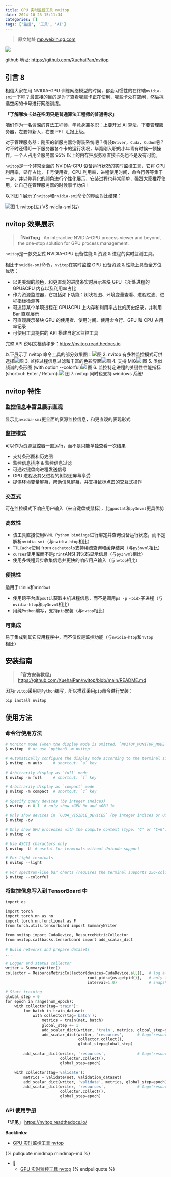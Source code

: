 ```yaml
---
title: GPU 实时监控工具 nvitop
date: 2024-10-23 15:11:34
categories: []
tags: ['监控', '工具', 'AI']
---
```


> 原文地址 [mp.weixin.qq.com](https://mp.weixin.qq.com/s/SlOJZmF08v3-6o6rXWIHaQ)

![](https://mmbiz.qpic.cn/mmbiz_png/oAH7GxxkX4qI7iaeTpaq6GnL2eXOic81xfPEyzGhqefZpbicPgUfn8vgDbXhqBYqQaB9ylK0KZ7uCnpnkz1HtgxMA/640?wx_fmt=png)

github 地址: https://github.com/XuehaiPan/nvitop
  
  
## 引言 8

相信大家在用 NVIDIA-GPU 训练网络模型的时候，都会习惯性的在终端`nvidia-smi`一下吧？最直接的目的是为了查看哪些卡正在使用，哪些卡处在空闲，然后挑选空闲的卡号进行网络训练。

**「了解哪块卡处在空闲只是普通算法工程师的普通需求」**

咱们作为一名资深的算法工程师，毕竟身兼多职：上要开发 AI 算法，下要管理服务器，左要带新人，右要 PPT 汇报上级。

对于管理服务器：刚买的新服务器你得装系统吧？得装`Driver`，`Cuda`，`Cudnn`吧？时不时还得盯一下服务器各个卡的运行状况，毕竟刚入职的小年青有时候一顿操作，一个人占用全服务器 95% 以上的内存把服务器直接卡死也不是没有可能。

`nvitop`是一个非常全面的 NVIDIA-GPU 设备运行状况的实时监控工具，它将 GPU 利用率，显存占比，卡号使用者，CPU 利用率，进程使用时间，命令行等等集于一身，并以差异化的颜色进行个性化展示，安装过程也非常简单，强烈大家推荐使用，让自己在管理服务器的时候事半功倍！

以下图 1 展示了`nvitop`和`nvidia-smi`命令的界面对比结果：

![](https://mmbiz.qpic.cn/mmbiz_png/oAH7GxxkX4oiapfe7dgr7JRYVRCvR3JKFf4jX1JDbK3BYK9oJicn2jRTKYtZTjjnegFxfcQWMfILx5rB7W6gYicJQ/640?wx_fmt=png)图 1. nvitop(左) VS nvidia-smi(右)
  
  
## nvitop 效果展示

> **「NviTop」** An interactive NVIDIA-GPU process viewer and beyond, the one-stop solution for GPU process management.

`nvitop`是一款交互式 NVIDIA-GPU 设备性能 & 资源 & 进程的实时监测工具。

相比于`nvidia-smi`命令，`nvitop`在实时监控 GPU 设备资源 & 性能上具备全方位优势：

*   以更美观的颜色，和更直观的进度条实时展示某块 GPU 卡所处进程的 GPU&CPU 内存以及利用率占比    
*   作为资源监控器，它包括如下功能：树状视图、环境变量查看、进程过滤、进程指标检测等    
*   可追踪某个单项进程在 GPU&CPU 上内存和利用率占比的历史纪录，并利用 Bar 直观展示    
*   可直观展示某块 GPU 的使用者、使用时间、使用命令行、GPU 和 CPU 占用率记录    
*   可使用工具提供的 API 搭建自定义监控工具    

完整 API 说明文档请移步：https://nvitop.readthedocs.io

以下展示了 nvitop 命令工具的部分效果图：![](https://mmbiz.qpic.cn/mmbiz_png/oAH7GxxkX4oiapfe7dgr7JRYVRCvR3JKFdP5kBEJGIyxTbRGCiaNLpft6tQW4efOFxbEicgNeXbkQ5szypAGfibd2A/640?wx_fmt=png)图 2. nvitop 有多种监控模式可供选择![](https://mmbiz.qpic.cn/mmbiz_png/oAH7GxxkX4oiapfe7dgr7JRYVRCvR3JKFY6Z9XDFkzpDLP8jW53EtJbMxiaiaNV4fn1EkozeibmeSb6w28JpUgibF8g/640?wx_fmt=png)图 3. 监控过程信息过滤和丰富的色彩界面![](https://mmbiz.qpic.cn/mmbiz_png/oAH7GxxkX4oiapfe7dgr7JRYVRCvR3JKFkibtApLHIcO4rUUeMS4H6n6Kp1nKTbPMuoSUEr4zwKIGCl3xq7vfiboQ/640?wx_fmt=png)图 4. 支持 MIG![](https://mmbiz.qpic.cn/mmbiz_png/oAH7GxxkX4oiapfe7dgr7JRYVRCvR3JKFJj8YajmmpFLib9dNqVSAsrYY58DgBOFZQlUQtry4jluKnI85LQEQuaw/640?wx_fmt=png) 图 5. 类似频谱的条形图 (with option --colorful)![](https://mmbiz.qpic.cn/mmbiz_png/oAH7GxxkX4oiapfe7dgr7JRYVRCvR3JKFJeIR6QNVqrMWmnsjElsXyKAgBSKPoicXkVEExeovz8TOU65TXNHdqLQ/640?wx_fmt=png) 图 6. 监控特定进程的关键性性能指标 (shortcut: Enter / Return).![](https://mmbiz.qpic.cn/mmbiz_png/oAH7GxxkX4oiapfe7dgr7JRYVRCvR3JKFE0z7fOPibGibZ3HTFNtiaayicwZOl1kzFpBBNvcVfv2nwGlJjL3FpCejRg/640?wx_fmt=png) 图 7. nvitop 同时也支持 windows 系统!
  
  
## nvitop 特性

  
  
### 监控信息丰富且展示直观

显示比`nvidia-smi`更全面的资源监控信息，和更直观的表现形式
  
  
### 监控模式

可以作为资源监控器一直运行，而不是只能单独查看一次结果

*   支持条形图和历史图    
*   监控信息排序 & 监控信息过滤    
*   可通过键盘向进程发送信号    
*   GPU 进程及其父进程的树视图屏幕享受    
*   提供环境变量屏幕，帮助信息屏幕，并支持鼠标点击的交互式操作    
  
  
### 交互式

可在监控模式下响应用户输入（来自键盘或鼠标），比`gpustat`和`py3nvml`更具优势
  
  
### 高效性

*   该工具直接使用`NVML Python bindings`进行绑定并查询设备运行状态，而不是解析`nvidia-smi`（与`nvidia-htop`相比）    
*   `TTLCache`使用 from `cachetools`支持稀疏查询和缓存结果（与`py3nvml`相比）    
*   `curses`使用库而不是`print`ANSI 转义码显示信息（与`py3nvml`相比）    
*   使用多线程异步收集信息并更快的响应用户输入（与`nvtop`相比）    
  
  
### 便携性

适用于`Linux`和`Windows`

*   使用跨平台库`psutil`获取主机进程信息，而不是调用`ps -p <pid>`子进程（与`nvidia-htop`和`py3nvml`相比）    
*   用纯`Python`编写，支持`pip`安装（与`nvtop`相比）    
  
  
### 可集成

易于集成到其它应用程序中，而不仅仅是监控功能（与`nvidia-htop`和`nvtop`相比）
  
  
## 安装指南

> **「官方安装教程」** https://github.com/XuehaiPan/nvitop/blob/main/README.md

因为`nvitop`采用纯`Python`编写，所以推荐采用`pip`命令进行安装：
```python
pip install nvitop
```
  
  
## 使用方法

  
  
### 命令行使用方法

```python
# Monitor mode (when the display mode is omitted, `NVITOP_MONITOR_MODE` will be used)  
$ nvitop  # or use `python3 -m nvitop`  
  
# Automatically configure the display mode according to the terminal size  
$ nvitop -m auto     # shortcut: `a` key  
  
# Arbitrarily display as `full` mode  
$ nvitop -m full     # shortcut: `f` key  
  
# Arbitrarily display as `compact` mode  
$ nvitop -m compact  # shortcut: `c` key  
  
# Specify query devices (by integer indices)  
$ nvitop -o 0 1  # only show <GPU 0> and <GPU 1>  
  
# Only show devices in `CUDA_VISIBLE_DEVICES` (by integer indices or UUID strings)  
$ nvitop -ov  
  
# Only show GPU processes with the compute context (type: 'C' or 'C+G')  
$ nvitop -c  
  
# Use ASCII characters only  
$ nvitop -U  # useful for terminals without Unicode support  
  
# For light terminals  
$ nvitop --light  
  
# For spectrum-like bar charts (requires the terminal supports 256-color)  
$ nvitop --colorful
```
  
  
### 将监控信息写入到 TensorBoard 中

```python
import os  
  
import torch  
import torch.nn as nn  
import torch.nn.functional as F  
from torch.utils.tensorboard import SummaryWriter  
  
from nvitop import CudaDevice, ResourceMetricCollector  
from nvitop.callbacks.tensorboard import add_scalar_dict  
  
# Build networks and prepare datasets  
...  
  
# Logger and status collector  
writer = SummaryWriter()  
collector = ResourceMetricCollector(devices=CudaDevice.all(),  # log all visible CUDA devices and use the CUDA ordinal  
                                    root_pids={os.getpid()},   # only log the descendant processes of the current process  
                                    interval=1.0)              # snapshot interval for background daemon thread  
  
# Start training  
global_step = 0  
for epoch in range(num_epoch):  
    with collector(tag='train'):  
        for batch in train_dataset:  
            with collector(tag='batch'):  
                metrics = train(net, batch)  
                global_step += 1  
                add_scalar_dict(writer, 'train', metrics, global_step=global_step)  
                add_scalar_dict(writer, 'resources',      # tag='resources/train/batch/...'  
                                collector.collect(),  
                                global_step=global_step)  
  
        add_scalar_dict(writer, 'resources',              # tag='resources/train/...'  
                        collector.collect(),  
                        global_step=epoch)  
  
    with collector(tag='validate'):  
        metrics = validate(net, validation_dataset)  
        add_scalar_dict(writer, 'validate', metrics, global_step=epoch)  
        add_scalar_dict(writer, 'resources',              # tag='resources/validate/...'  
                        collector.collect(),  
                        global_step=epoch)
```
  
  
### API 使用手册

**「详见」** https://nvitop.readthedocs.io/


**Backlinks:**

- [GPU 实时监控工具 nvtop](../77451a76ae1222084a1d5bf6efd199dc659c54c0)

{% pullquote mindmap mindmap-md %}
- 🔵
  - [GPU 实时监控工具 nvtop](../77451a76ae1222084a1d5bf6efd199dc659c54c0)
{% endpullquote %}